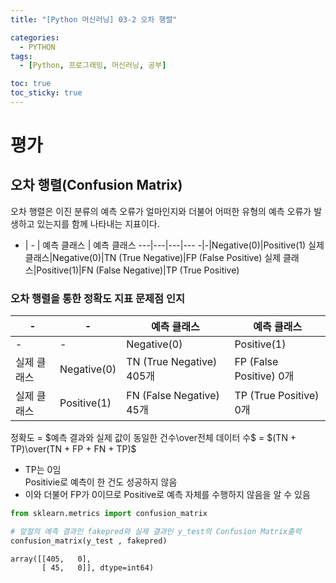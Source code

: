 ```yaml
---
title: "[Python 머신러닝] 03-2 오차 행렬"

categories: 
  - PYTHON
tags:
  - [Python, 프로그래밍, 머신러닝, 공부]

toc: true
toc_sticky: true
---
```


# 평가


## 오차 행렬(Confusion Matrix)

오차 행렬은 이진 분류의 예측 오류가 얼마인지와 더불어 어떠한 유형의 예측 오류가 발생하고 있는지를 함께 나타내는 지표이다.

- | - | 예측 클래스 | 예측 클래스 
---|---|---|---
-|-|Negative(0)|Positive(1)
실제 클래스|Negative(0)|TN (True Negative)|FP (False Positive)
실제 클래스|Positive(1)|FN (False Negative)|TP (True Positive)


### 오차 행렬을 통한 정확도 지표 문제점 인지

-|-|예측 클래스|예측 클래스
---|---|---|---
-|-|Negative(0)|Positive(1)
실제 클래스|Negative(0)|TN (True Negative) 405개|FP (False Positive) 0개
실제 클래스|Positive(1)|FN (False Negative) 45개|TP (True Positive) 0개


정확도 = $예측 결과와 실제 값이 동일한 건수\over전체 데이터 수$ = $(TN + TP)\over(TN + FP + FN + TP)$

- TP는 0임 <br> Positivie로 예측이 한 건도 성공하지 않음
- 이와 더불어 FP가 0이므로 Positive로 예측 자체를 수행하지 않음을 알 수 있음


```python
from sklearn.metrics import confusion_matrix

# 앞절의 예측 결과인 fakepred와 실제 결과인 y_test의 Confusion Matrix출력
confusion_matrix(y_test , fakepred)
```




    array([[405,   0],
           [ 45,   0]], dtype=int64)


